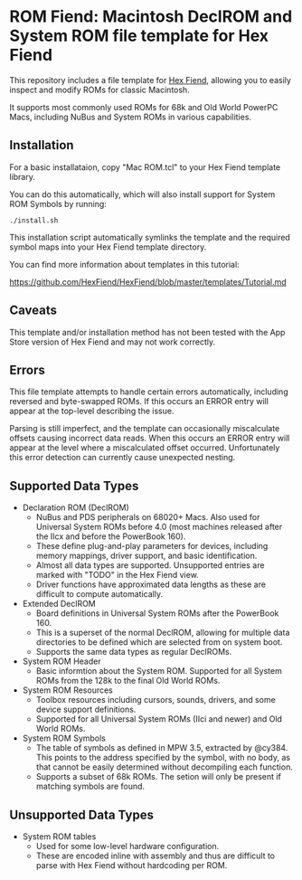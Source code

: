 # ROM Fiend: Macintosh DeclROM and System ROM file template for Hex Fiend

This repository includes a file template for [Hex Fiend](http://hexfiend.com), allowing you to
easily inspect and modify ROMs for classic Macintosh.

It supports most commonly used ROMs for 68k and Old World PowerPC Macs, including NuBus and System
ROMs in various capabilities.

## Installation
For a basic installataion, copy "Mac ROM.tcl" to your Hex Fiend template library.

You can do this automatically, which will also install support for System ROM Symbols by
running:
```
./install.sh
```
This installation script automatically symlinks the template and the required symbol maps into
your Hex Fiend template directory.

You can find more information about templates in this tutorial:

https://github.com/HexFiend/HexFiend/blob/master/templates/Tutorial.md

## Caveats
This template and/or installation method has not been tested with the App Store version of Hex
Fiend and may not work correctly.

## Errors
This file template attempts to handle certain errors automatically, including reversed and
byte-swapped ROMs. If this occurs an ERROR entry will appear at the top-level describing the
issue.

Parsing is still imperfect, and the template can occasionally miscalculate offsets causing
incorrect data reads. When this occurs an ERROR entry will appear at the level where a
miscalculated offset occurred. Unfortunately this error detection can currently cause unexpected
nesting.

## Supported Data Types
- Declaration ROM (DeclROM)
    - NuBus and PDS peripherals on 68020+ Macs. Also used for Universal System ROMs before 4.0
      (most machines released after the IIcx and before the PowerBook 160).
    - These define plug-and-play parameters for devices, including memory mappings, driver support,
      and basic identification.
    - Almost all data types are supported. Unsupported entries are marked with "TODO" in the Hex
      Fiend view.
    - Driver functions have approximated data lengths as these are difficult to compute
      automatically.
- Extended DeclROM
    - Board definitions in Universal System ROMs after the PowerBook 160.
    - This is a superset of the normal DeclROM, allowing for multiple data directories to be
      defined which are selected from on system boot.
    - Supports the same data types as regular DeclROMs.
- System ROM Header
    - Basic informtion about the System ROM. Supported for all System ROMs from the 128k to the
      final Old World ROMs.
- System ROM Resources
    - Toolbox resources including cursors, sounds, drivers, and some device support definitions.
    - Supported for all Universal System ROMs (IIci and newer) and Old World ROMs.
- System ROM Symbols
    - The table of symbols as defined in MPW 3.5, extracted by @cy384. This points to the address
      specified by the symbol, with no body, as that cannot be easily determined without
      decompiling each function.
    - Supports a subset of 68k ROMs. The setion will only be present if matching symbols are found.

## Unsupported Data Types
- System ROM tables
    - Used for some low-level hardware configuration.
    - These are encoded inline with assembly and thus are difficult to parse with Hex Fiend without hardcoding per ROM.

